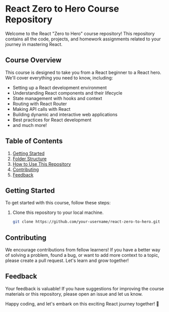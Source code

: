 # React Zero to Hero Course Repository

Welcome to the React "Zero to Hero" course repository! This repository contains all the code, projects, and homework assignments related to your journey in mastering React.

## Course Overview

This course is designed to take you from a React beginner to a React hero. We'll cover everything you need to know, including:

- Setting up a React development environment
- Understanding React components and their lifecycle
- State management with hooks and context
- Routing with React Router
- Making API calls with React
- Building dynamic and interactive web applications
- Best practices for React development
- and much more!

## Table of Contents

1. [Getting Started](#getting-started)
2. [Folder Structure](#folder-structure)
3. [How to Use This Repository](#how-to-use-this-repository)
4. [Contributing](#contributing)
5. [Feedback](#feedback)

## Getting Started

To get started with this course, follow these steps:

1. Clone this repository to your local machine.
   ```bash
   git clone https://github.com/your-username/react-zero-to-hero.git

## Contributing

We encourage contributions from fellow learners! If you have a better way of solving a problem, found a bug, or want to add more context to a topic, please create a pull request. Let's learn and grow together!

## Feedback

Your feedback is valuable! If you have suggestions for improving the course materials or this repository, please open an issue and let us know.

Happy coding, and let's embark on this exciting React journey together! 🚀

